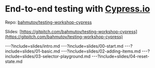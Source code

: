 # End-to-end testing with [Cypress.io](https://cypress.io)

Repo: [bahmutov/testing-workshop-cypress](https://github.com/bahmutov/testing-workshop-cypress)

Slides: [https://gitpitch.com/bahmutov/testing-workshop-cypress](https://gitpitch.com/bahmutov/testing-workshop-cypress)

---?include=slides/intro.md
---?include=slides/00-start.md
---?include=slides/01-basic.md
---?include=slides/02-adding-items.md
---?include=slides/03-selector-playground.md
---?include=slides/04-reset-state.md
